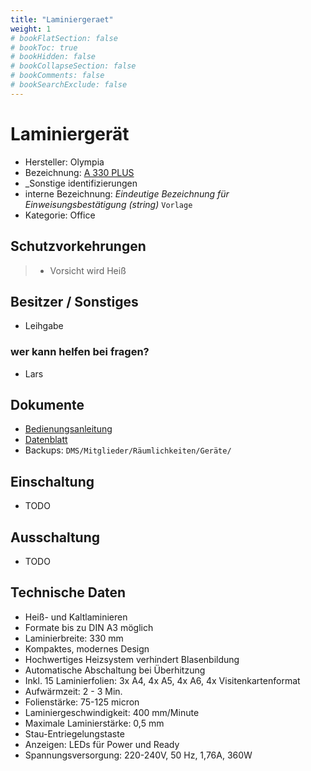 ```yaml
---
title: "Laminiergeraet"
weight: 1
# bookFlatSection: false
# bookToc: true
# bookHidden: false
# bookCollapseSection: false
# bookComments: false
# bookSearchExclude: false
---
```


# Laminiergerät

- Hersteller: Olympia
- Bezeichnung: [A 330 PLUS](https://www.olympia-vertrieb.de/de/produkte/office/laminieren/laminiergeraete/laminieren-bis-a3/laminiergeraet-a-330-plus.html)
- _Sonstige identifizierungen
- interne Bezeichnung: _Eindeutige Bezeichnung für Einweisungsbestätigung (string)_ `Vorlage`
- Kategorie: Office

## Schutzvorkehrungen

> - Vorsicht wird Heiß

## Besitzer / Sonstiges

- Leihgabe

### wer kann helfen bei fragen?

- Lars

## Dokumente

- [Bedienungsanleitung](https://www.olympia-vertrieb.de/fileadmin/produkte/laminiergeraete/A_330_Plus/20250428_Laminator_A230_330_Plus_DE_EN_FR_IT_NL_ES_PT_CZ_PL_HR_GR_TR_AR_Online.pdf)
- [Datenblatt](https://www.olympia-vertrieb.de/pdf.php?url=aHR0cHM6Ly93d3cub2x5bXBpYS12ZXJ0cmllYi5kZS9kZS9wcm9kdWt0ZS9vZmZpY2UvbGFtaW5pZXJlbi9sYW1pbmllcmdlcmFldGUvbGFtaW5pZXJlbi1iaXMtYTMvbGFtaW5pZXJnZXJhZXQtYS0zMzAtcGx1cy5odG1sP3R5cGU9OTc2NTEyMw==&config=OlympiaNeu&name=A%20330%20PLUS)
- Backups: `DMS/Mitglieder/Räumlichkeiten/Geräte/`

## Einschaltung

- TODO

## Ausschaltung

- TODO

## Technische Daten

- Heiß- und Kaltlaminieren
- Formate bis zu DIN A3 möglich
- Laminierbreite: 330 mm
- Kompaktes, modernes Design
- Hochwertiges Heizsystem verhindert Blasenbildung
- Automatische Abschaltung bei Überhitzung
- Inkl. 15 Laminierfolien: 3x A4, 4x A5, 4x A6, 4x Visitenkartenformat
- Aufwärmzeit: 2 - 3 Min.
- Folienstärke: 75-125 micron
- Laminiergeschwindigkeit: 400 mm/Minute
- Maximale Laminierstärke: 0,5 mm
- Stau-Entriegelungstaste
- Anzeigen: LEDs für Power und Ready
- Spannungsversorgung: 220-240V, 50 Hz, 1,76A, 360W
